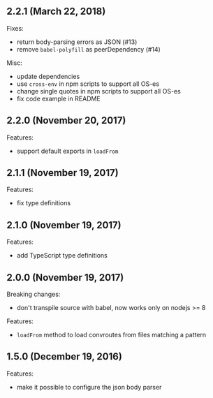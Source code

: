 ## 2.2.1 (March 22, 2018)

Fixes:

- return body-parsing errors as JSON (#13)
- remove `babel-polyfill` as peerDependency (#14)

Misc:

- update dependencies
- use `cross-env` in npm scripts to support all OS-es
- change single quotes in npm scripts to support all OS-es
- fix code example in README

## 2.2.0 (November 20, 2017)

Features:

- support default exports in `loadFrom`

## 2.1.1 (November 19, 2017)

Features:

- fix type definitions

## 2.1.0 (November 19, 2017)

Features:

- add TypeScript type definitions

## 2.0.0 (November 19, 2017)

Breaking changes:

- don't transpile source with babel, now works only on nodejs >= 8

Features:

- `loadFrom` method to load convroutes from files matching a pattern

## 1.5.0 (December 19, 2016)

Features:

- make it possible to configure the json body parser
